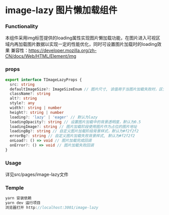 # image-lazy 图片懒加载组件

### Functionality
本组件采用img标签提供的loading属性实现图片懒加载功能，在图片进入可视区域内再加载图片数据以实现一定的性能优化，同时可设置图片加载时的loading效果
兼容性：https://developer.mozilla.org/zh-CN/docs/Web/HTML/Element/img

### props
```typescript
export interface TImageLazyProps {
  src: string
  defaultImageSize?: ImageSizeEnum // 图片尺寸, 该值用于当图片加载失败时，区分不同图片尺寸下显示的背景图，默认为S，公司logo小水印
  className?: string
  alt?: string
  style?: any
  width?: string | number
  height?: string | number
  loading?: 'lazy' | 'eager' // 默认为lazy
  loadingOpacity?: string // 设置图片加载中的背景透明度，默认为0.5
  loadingImage?: string // 图片加载阶段使用图片作为占位的图片地址
  loadingBg?: string // 自定义图片加载阶段背景样式，默认为#f2f2f2
  errorBg?: string // 自定义图片加载失败背景样式, 默认为#f2f2f2
  onLoad?: () => void // 图片加载完成回调
  onError?: () => void // 图片加载失败回调
}
```

### Usage
详见src/pages/image-lazy文件

### Temple
```typescript
yarn 安装依赖
yarn dev 运行项目
浏览器打开 http://localhost:3001/image-lazy 
```
